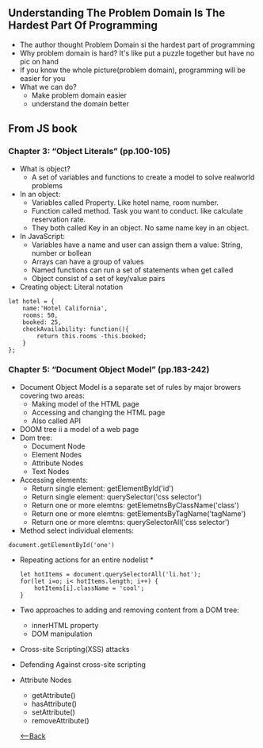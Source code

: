## Understanding The Problem Domain Is The Hardest Part Of Programming
* The author thought Problem Domain si the hardest part of programming
* Why problem domain is hard? It's like put a puzzle together but have no pic on hand
* If you know the whole picture(problem domain), programming will be easier for you
* What we can do?
  * Make problem domain easier
  * understand the domain better

## From JS book

### Chapter 3: “Object Literals” (pp.100-105)
* What is object?
  * A set of variables and functions to create a model to solve realworld problems
* In an object: 
  * Variables called Property. Like hotel name, room number.
  * Function called method. Task you want to conduct. like calculate reservation rate.
  * They both called Key in an object. No same name key in an object.
* In JavaScript:
  * Variables have a name and user can assign them a value: String, number or bollean
  * Arrays can have a group of values
  * Named functions can run a set of statements when get called
  * Object consist of a set of key/value pairs
* Creating object: Literal notation
```
let hotel = {
    name:'Hotel California',
    rooms: 50,
    booked: 25,
    checkAvailability: function(){
        return this.rooms -this.booked;
    }
};
```

### Chapter 5: “Document Object Model” (pp.183-242)
* Document Object Model is a separate set of rules by major browers covering two areas:
  * Making model of the HTML page
  * Accessing and changing the HTML page
  * Also called API
* DOOM tree ii a model of a web page
* Dom tree:
  * Document Node
  * Element Nodes
  * Attribute Nodes
  * Text Nodes
* Accessing elements:
  * Return single element: getElementById('id')
  * Return single element: querySelector('css selector')
  * Return one or more elemtns: getElemetnsByClassName('class')
  * Return one or more elemtns: getElementsByTagName('tagName')
  * Return one or more elemtns: querySelectorAll('css selector')
* Method select individual elements:
```
document.getElementById('one')
```
* Repeating actions for an entire nodelist
  * 
  ```
  let hotItems = document.querySelectorAll('li.hot');
  for(let i=o; i< hotItems.length; i++) {
      hotItems[i].className = 'cool';
  }
  ```
* Two approaches to adding and removing content from a DOM tree:
  * innerHTML property
  * DOM manipulation
* Cross-site Scripting(XSS) attacks
* Defending Against cross-site scripting
* Attribute Nodes
  * getAttribute()
  * hasAttribute()
  * setAttribute()
  * removeAttribute()

  [<--Back](README.md)
